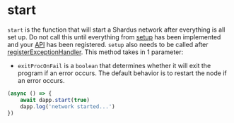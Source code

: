 # start

`start` is the function that will start a Shardus network after everything is all set up. Do not call this until everything from [setup](./setup/README) has been implemented and your [API](../main-concepts/../../main-concepts/development/api) has been registered. `setup` also needs to be called after [registerExceptionHandler](./registerExceptionHandler). This method takes in 1 parameter:

- `exitProcOnFail` is a `boolean` that determines whether it will exit the program if an error occurs. The default behavior is to restart the node if an error occurs.

```ts
(async () => {
    await dapp.start(true)
    dapp.log('network started...')
})
```
